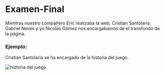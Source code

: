 # Examen-Final
Mientras nuestro compañero Eric realizaba la web, Cristian Santolaria, Gabriel Neves y yo Nicolás Gómez nos encargabamos de el transfondo de la página.
### Ejemplo: ### 
Cristian Santolaria se ha encargado de la historia del juego.

![historia del juego](https://user-images.githubusercontent.com/73166385/117255032-742ec580-ae49-11eb-998f-fec444946577.PNG)


